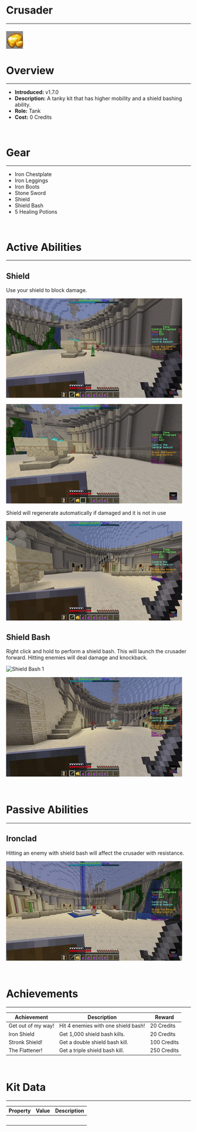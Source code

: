 
# Crusader

***

#### ![crusader-icon](../assets/kits/crusader/crusader-icon.jpg)

# Overview
***
- **Introduced:** v1.7.0
- **Description:** A tanky kit that has higher mobility and a shield bashing ability.
- **Role:** Tank
- **Cost:** 0 Credits

<br />  

# Gear
***
- Iron Chestplate
- Iron Leggings
- Iron Boots
- Stone Sword
- Shield
- Shield Bash
- 5 Healing Potions

<br />  

# Active Abilities
***
## Shield
Use your shield to block damage.

![Shield 1](../assets/kits/crusader/Crusader%20-%20Shield%20Block%201.gif)

![Shield 2](../assets/kits/crusader/Crusader%20-%20Shield%20Block%202.gif)

Shield will regenerate automatically if damaged and it is not in use

![Shield 3](../assets/kits/crusader/Crusader%20-%20Shield%20Repair.gif)

## Shield Bash
Right click and hold to perform a shield bash. This will launch the crusader forward. Hitting enemies will deal damage and knockback.

![Shield Bash 1](../assets/kits/crusader/Crusader%20-%20Shield%20Bash%20Mobility.gif)

![Shield Bash 2](../assets/kits/crusader/Crusader%20-%20Shield%20Bash%20Hit.gif)

<br /> 

# Passive Abilities
***
## Ironclad
Hitting an enemy with shield bash will affect the crusader with resistance.

![Ironclad](../assets/kits/crusader/Crusader%20-%20Ironclad.gif)

<br />  

# Achievements
***

| Achievement | Description | Reward |
| ----------- | ----------- | ------ |
| Get out of my way! | Hit 4 enemies with one shield bash! | 20 Credits |
| Iron Shield | Get 1,000 shield bash kills. | 20 Credits |
| Stronk Shield! | Get a double shield bash kill. | 100 Credits |
| The Flattener! | Get a triple shield bash kill. | 250 Credits |

<br />  

# Kit Data
***

| Property | Value | Description |
|----------|-------|-------------|
| | | |
| | | |
| | | |
| | | |
| | | |
